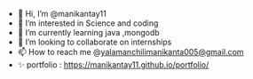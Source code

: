 - 👋 Hi, I’m @manikantay11
- 👀 I’m interested in Science and coding
- 🌱 I’m currently learning java ,mongodb
- 💞️ I’m looking to collaborate on internships
- 📫 How to reach me @yalamanchilimanikanta005@gmail.com
- ✨ portfolio : https://manikantay11.github.io/portfolio/
<!---
manikantay11/manikantay11 is a  special ✨ repository because its `README.md` (this file) appears on your GitHub profile.
You can click the Preview link to take a look at your changes.
--->
